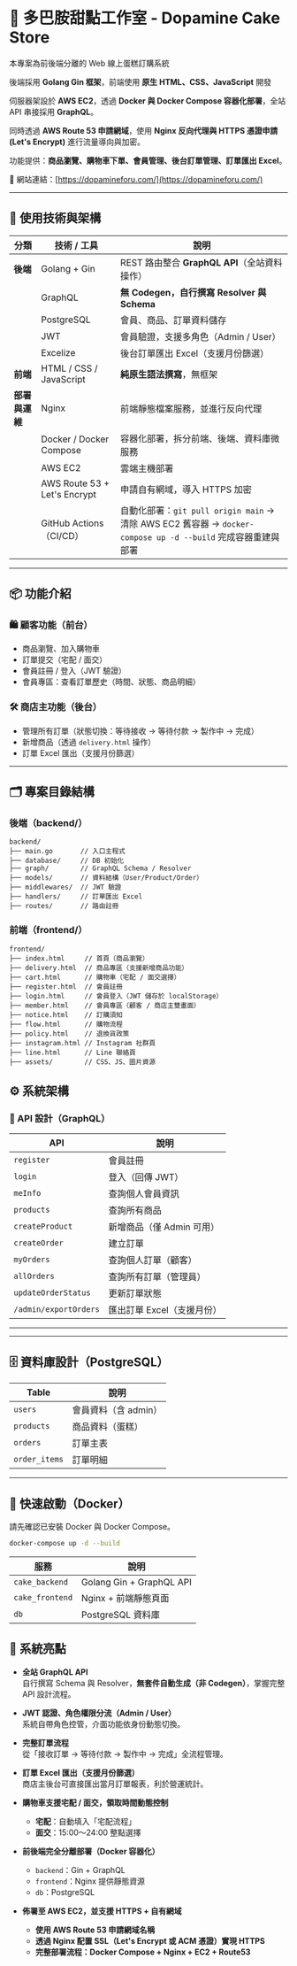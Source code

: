 # 🍰 多巴胺甜點工作室 - Dopamine Cake Store

本專案為前後端分離的 Web 線上蛋糕訂購系統

後端採用 **Golang Gin 框架**，前端使用 **原生 HTML、CSS、JavaScript** 開發

伺服器架設於 **AWS EC2**，透過 **Docker 與 Docker Compose 容器化部署**，全站 API 串接採用 **GraphQL**。  

同時透過 **AWS Route 53 申請網域**，使用 **Nginx 反向代理與 HTTPS 憑證申請 (Let's Encrypt)** 進行流量導向與加密。

功能提供：**商品瀏覽、購物車下單、會員管理、後台訂單管理、訂單匯出 Excel**。

🔗 網站連結：[https://dopamineforu.com/](https://dopamineforu.com/)

---

## 🔧 使用技術與架構

| 分類              | 技術 / 工具                     | 說明 |
| ----------------- | ------------------------------- | ---------------------------------------- |
| **後端**          | Golang + Gin                    | REST 路由整合 **GraphQL API**（全站資料操作） |
|                   | GraphQL                         | **無 Codegen，自行撰寫 Resolver 與 Schema** |
|                   | PostgreSQL                      | 會員、商品、訂單資料儲存 |
|                   | JWT                             | 會員驗證，支援多角色（Admin / User） |
|                   | Excelize                        | 後台訂單匯出 Excel（支援月份篩選） |
| **前端**          | HTML / CSS / JavaScript         | **純原生語法撰寫**，無框架 |
| **部署與運維**     | Nginx                           | 前端靜態檔案服務，並進行反向代理 |
|                   | Docker / Docker Compose         | 容器化部署，拆分前端、後端、資料庫微服務 |
|                   | AWS EC2                         | 雲端主機部署 |
|                   | AWS Route 53 + Let's Encrypt    | 申請自有網域，導入 HTTPS 加密 |
|                   | GitHub Actions（CI/CD）         | 自動化部署：`git pull origin main` → 清除 AWS EC2 舊容器 → `docker-compose up -d --build` 完成容器重建與部署 |

---

## 📦 功能介紹

### 🛍️ 顧客功能（前台）

- 商品瀏覽、加入購物車  
- 訂單提交（宅配 / 面交）
- 會員註冊 / 登入（JWT 驗證）
- 會員專區：查看訂單歷史（時間、狀態、商品明細）

### 🛠️ 商店主功能（後台）

- 管理所有訂單（狀態切換：等待接收 → 等待付款 → 製作中 → 完成）
- 新增商品（透過 `delivery.html` 操作）
- 訂單 Excel 匯出（支援月份篩選）

---

## 🗂️ 專案目錄結構

### 後端（backend/）
```
backend/
├── main.go       // 入口主程式
├── database/     // DB 初始化
├── graph/        // GraphQL Schema / Resolver
├── models/       // 資料結構（User/Product/Order）
├── middlewares/  // JWT 驗證
├── handlers/     // 訂單匯出 Excel
├── routes/       // 路由註冊
```

### 前端（frontend/）

```
frontend/
├── index.html     // 首頁（商品瀏覽）
├── delivery.html  // 商品專區（支援新增商品功能）
├── cart.html      // 購物車（宅配 / 面交選擇）
├── register.html  // 會員註冊
├── login.html     // 會員登入（JWT 儲存於 localStorage）
├── member.html    // 會員專區（顧客 / 商店主雙畫面）
├── notice.html    // 訂購須知
├── flow.html      // 購物流程
├── policy.html    // 退換貨政策
├── instagram.html // Instagram 社群頁
├── line.html      // Line 聯絡頁
├── assets/        // CSS、JS、圖片資源
```

## ⚙️ 系統架構

### 🔗 API 設計（GraphQL）

| API                     | 說明                        |
| ---------------------- | --------------------------- |
| `register`              | 會員註冊                    |
| `login`                 | 登入（回傳 JWT）            |
| `meInfo`                | 查詢個人會員資訊             |
| `products`              | 查詢所有商品                 |
| `createProduct`         | 新增商品（僅 Admin 可用）    |
| `createOrder`           | 建立訂單                     |
| `myOrders`              | 查詢個人訂單（顧客）         |
| `allOrders`             | 查詢所有訂單（管理員）       |
| `updateOrderStatus`     | 更新訂單狀態                 |
| `/admin/exportOrders`   | 匯出訂單 Excel（支援月份）   |

---

---

## 🗄️ 資料庫設計（PostgreSQL）

| Table          | 說明                |
| -------------- | ------------------- |
| `users`        | 會員資料（含 admin） |
| `products`     | 商品資料（蛋糕）    |
| `orders`       | 訂單主表            |
| `order_items`  | 訂單明細            |

---

## 🚀 快速啟動（Docker）

請先確認已安裝 Docker 與 Docker Compose。

```bash
docker-compose up -d --build
```

| 服務              | 說明                       |
| --------------- | ------------------------ |
| `cake_backend`  | Golang Gin + GraphQL API |
| `cake_frontend` | Nginx + 前端靜態頁面           |
| `db`            | PostgreSQL 資料庫           |

## 🌟 系統亮點

- **全站 GraphQL API**  
  自行撰寫 Schema 與 Resolver，**無套件自動生成（非 Codegen）**，掌握完整 API 設計流程。

- **JWT 認證、角色權限分流（Admin / User）**  
  系統自帶角色控管，介面功能依身份動態切換。

- **完整訂單流程**  
  從「接收訂單 → 等待付款 → 製作中 → 完成」全流程管理。

- **訂單 Excel 匯出（支援月份篩選）**  
  商店主後台可直接匯出當月訂單報表，利於營運統計。

- **購物車支援宅配 / 面交，領取時間動態控制**  
  - **宅配**：自動填入「宅配流程」  
  - **面交**：15:00～24:00 整點選擇

- **前後端完全分離部署（Docker 容器化）**  
  - `backend`：Gin + GraphQL  
  - `frontend`：Nginx 提供靜態資源  
  - `db`：PostgreSQL

- **佈署至 AWS EC2，並支援 HTTPS + 自有網域**  
  - **使用 AWS Route 53 申請網域名稱**  
  - **透過 Nginx 配置 SSL（Let's Encrypt 或 ACM 憑證）實現 HTTPS**  
  - **完整部署流程：Docker Compose + Nginx + EC2 + Route53**
